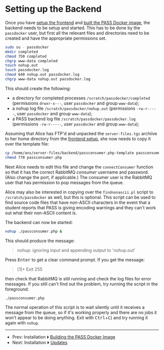 # Setting up the Backend

Once you have [setup the frontend](setupfrontend.md) and [built the
PASS Docker image](buildingimage.md), the backend needs to be
setup and started. This has to be done by the `passdocker` user, but first all
the relevant files and directories need to be created and have the
appropriate permissions set.

```bash
sudo su - passdocker
mkdir completed
chmod 750 completed
chgrp www-data completed
touch nohup.out
touch passdocker.log
chmod 640 nohup.out passdocker.log
chgrp www-data nohup.out passdocker.log
```

This should create the following:

  - a directory for completed processes
    `/scratch/passdocker/completed` (permissions `drwxr-x---`,
    user `passdocker` and group `www-data`);
  - a nohup log file `/scratch/passdocker/nohup.out`
    (permissions `-rw-r-----`, user `passdocker` and group
    `www-data`);
  - a PASS backend log file `/scratch/passdocker/passdocker.log`
    (permissions `-rw-r-----`, user `passdocker` and group
    `www-data`);

Assuming that Alice has FTP'd and unpacked the `server-files.tgz`
archiive to her home directory from the [frontend
setup](setupfrontend.md), she now needs to copy it over the template
file:

```bash
cp /home/ans/server-files/backend/passconsumer.php-template passconsumer.php
chmod 770 passconsumer.php
```

Next Alice needs to edit this file and change the `connectConsumer`
function so that it has the correct RabbitMQ _consumer_ username and password.
(Also change the port, if applicable.) The consumer user is the
RabbitMQ user that has permission to pop messages from the queue.

Alice may also be interested in copying over the `findnonascii.pl`
script to `/scratch/passdocker` as well, but this is optional. This
script can be used to find source code files that have non-ASCII
characters in the event that a student reports that PASS is giving
encoding warnings and they can't work out what their non-ASCII
content is.

The backend can now be started:

```bash
nohup ./passconsumer.php &
```

This should produce the message:

> nohup: ignoring input and appending output to 'nohup.out'

Press <kbd>Enter</kbd> to get a clear command prompt. If you get the
message:

> [1]+ Exit 255

then check that RabbitMQ is still running and check the log files
for error messages. If you still can't find out the problem, try
running the script in the foreground:

```bash
./passconsumer.php
```

The normal operation of this script is to wait silently until it
receives a message from the queue, so if it's working properly and
there are no jobs it won't appear to be doing anything. Exit with
<kbd>Ctrl</kbd>+<kbd>C</kbd>) and try running it again with `nohup`.

---

 - Prev: Installation ⏵ [Building the PASS Docker Image](buildingimage.md)
 - Next: Installation ⏵ [Updates](updates.md)

